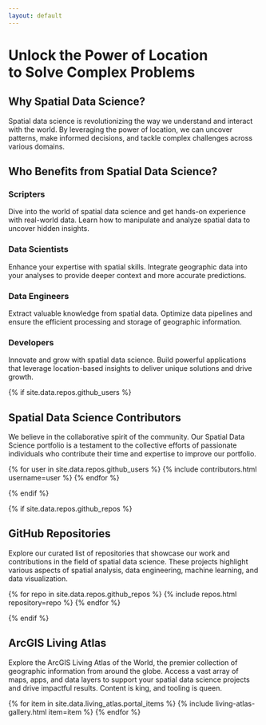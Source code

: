 ```yaml
---
layout: default
---
```


# Unlock the Power of Location <br>to Solve Complex Problems

## Why Spatial Data Science?

Spatial data science is revolutionizing the way we understand and interact with the world. By leveraging the power of location, we can uncover patterns, make informed decisions, and tackle complex challenges across various domains.

## Who Benefits from Spatial Data Science?

### Scripters
Dive into the world of spatial data science and get hands-on experience with real-world data. Learn how to manipulate and analyze spatial data to uncover hidden insights.

### Data Scientists
Enhance your expertise with spatial skills. Integrate geographic data into your analyses to provide deeper context and more accurate predictions.

### Data Engineers
Extract valuable knowledge from spatial data. Optimize data pipelines and ensure the efficient processing and storage of geographic information.

### Developers
Innovate and grow with spatial data science. Build powerful applications that leverage location-based insights to deliver unique solutions and drive growth.

{% if site.data.repos.github_users %}

## Spatial Data Science Contributors
We believe in the collaborative spirit of the community. Our Spatial Data Science portfolio is a testament to the collective efforts of passionate individuals who contribute their time and expertise to improve our portfolio.

<div class="flow-layout">
  {% for user in site.data.repos.github_users %}
    {% include contributors.html username=user %}
  {% endfor %}
</div>

{% endif %}

{% if site.data.repos.github_repos %}

## GitHub Repositories
Explore our curated list of repositories that showcase our work and contributions in the field of spatial data science. These projects highlight various aspects of spatial analysis, data engineering, machine learning, and data visualization.

<div class="flow-layout">
  {% for repo in site.data.repos.github_repos %}
    {% include repos.html repository=repo %}
  {% endfor %}
</div>

{% endif %}

## ArcGIS Living Atlas
Explore the ArcGIS Living Atlas of the World, the premier collection of geographic information from around the globe. Access a vast array of maps, apps, and data layers to support your spatial data science projects and drive impactful results. Content is king, and tooling is queen.

<div class="flow-layout">
  {% for item in site.data.living_atlas.portal_items %}
    {% include living-atlas-gallery.html item=item %}
  {% endfor %}
</div>




